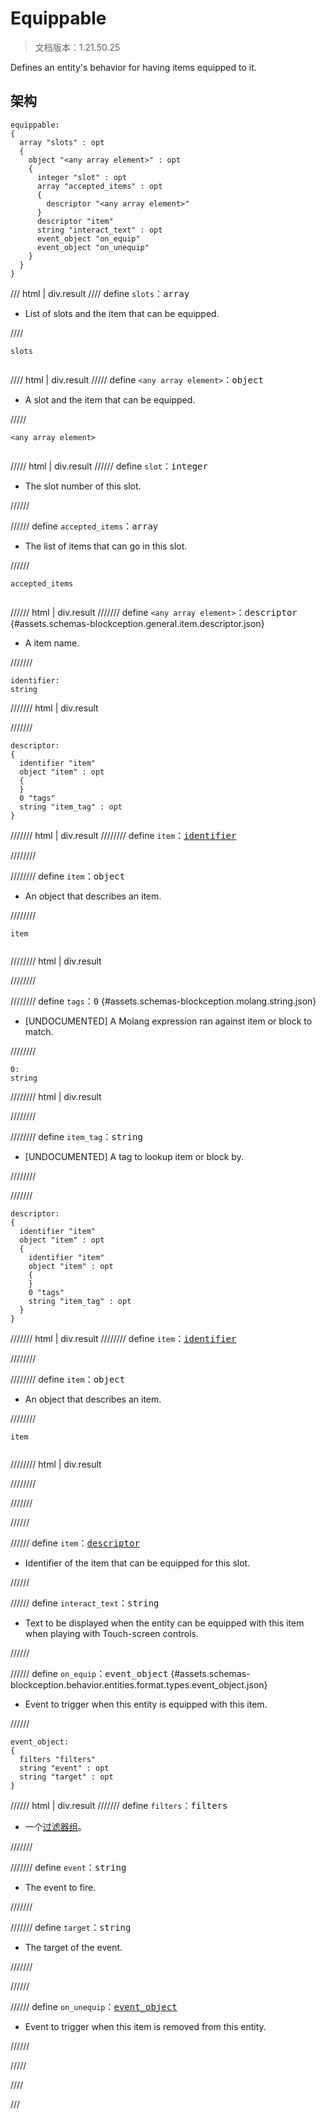 # Equippable

> 文档版本：1.21.50.25

Defines an entity's behavior for having items equipped to it.

## 架构

```mcschema
equippable:
{
  array "slots" : opt
  {
    object "<any array element>" : opt
    {
      integer "slot" : opt
      array "accepted_items" : opt
      {
        descriptor "<any array element>"
      }
      descriptor "item"
      string "interact_text" : opt
      event_object "on_equip"
      event_object "on_unequip"
    }
  }
}

```

/// html | div.result
//// define
`slots`：<samp>array</samp>

- List of slots and the item that can be equipped.


////

<div class="language-text highlight"><span class="filename"><code>slots</code></span><pre id="__code_1"><span></span></pre></div>

//// html | div.result
///// define
`<any array element>`：<samp>object</samp>

- A slot and the item that can be equipped.


/////

<div class="language-text highlight"><span class="filename"><code>&lt;any array element&gt;</code></span><pre id="__code_1"><span></span></pre></div>

///// html | div.result
////// define
`slot`：<samp>integer</samp>

- The slot number of this slot.


//////


////// define
`accepted_items`：<samp>array</samp>

- The list of items that can go in this slot.


//////

<div class="language-text highlight"><span class="filename"><code>accepted_items</code></span><pre id="__code_1"><span></span></pre></div>

////// html | div.result
/////// define
`<any array element>`：<samp>descriptor</samp> {#assets.schemas-blockception.general.item.descriptor.json}

- A item name.


///////

```mcschema
identifier:
string

```

/////// html | div.result

///////



```mcschema
descriptor:
{
  identifier "item"
  object "item" : opt
  {
  }
  0 "tags"
  string "item_tag" : opt
}

```

/////// html | div.result
//////// define
`item`：<samp>[identifier](#assets.schemas-blockception.general.item.identifier.json)</samp>


////////


//////// define
`item`：<samp>object</samp>

- An object that describes an item.


////////

<div class="language-text highlight"><span class="filename"><code>item</code></span><pre id="__code_1"><span></span></pre></div>

//////// html | div.result

////////



//////// define
`tags`：<samp>0</samp> {#assets.schemas-blockception.molang.string.json}

- [UNDOCUMENTED] A Molang expression ran against item or block to match.


////////

```mcschema
0:
string

```

//////// html | div.result

////////



//////// define
`item_tag`：<samp>string</samp>

- [UNDOCUMENTED] A tag to lookup item or block by.


////////


///////


```mcschema
descriptor:
{
  identifier "item"
  object "item" : opt
  {
    identifier "item"
    object "item" : opt
    {
    }
    0 "tags"
    string "item_tag" : opt
  }
}

```

/////// html | div.result
//////// define
`item`：<samp>[identifier](#assets.schemas-blockception.general.item.identifier.json)</samp>


////////


//////// define
`item`：<samp>object</samp>

- An object that describes an item.


////////

<div class="language-text highlight"><span class="filename"><code>item</code></span><pre id="__code_1"><span></span></pre></div>

//////// html | div.result

////////



///////




//////


////// define
`item`：<samp>[descriptor](#assets.schemas-blockception.general.item.descriptor.json)</samp>

- Identifier of the item that can be equipped for this slot.


//////


////// define
`interact_text`：<samp>string</samp>

- Text to be displayed when the entity can be equipped with this item when playing with Touch-screen controls.


//////


////// define
`on_equip`：<samp>event_object</samp> {#assets.schemas-blockception.behavior.entities.format.types.event_object.json}

- Event to trigger when this entity is equipped with this item.


//////

```mcschema
event_object:
{
  filters "filters"
  string "event" : opt
  string "target" : opt
}

```

////// html | div.result
/////// define
`filters`：<samp>filters</samp>

- 一个[过滤器组](../filter.md)。


///////


/////// define
`event`：<samp>string</samp>

- The event to fire.


///////


/////// define
`target`：<samp>string</samp>

- The target of the event.


///////


//////



////// define
`on_unequip`：<samp>[event_object](#assets.schemas-blockception.behavior.entities.format.types.event_object.json)</samp>

- Event to trigger when this item is removed from this entity.


//////


/////


////


///

